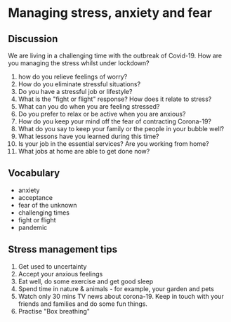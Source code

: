 # Managing stress, anxiety and fear

## Discussion

We are living in a challenging time with the outbreak of Covid-19. How are you managing the stress whilst under lockdown?

1. how do you relieve feelings of worry?
2. How do you eliminate stressful situations?
3. Do you have a stressful job or lifestyle?
4. What is the "fight or flight" response? How does it relate to stress?
5. What can you do when you are feeling stressed?
6. Do you prefer to relax or be active when you are anxious?
7. How do you keep your mind off the fear of contracting Corona-19?
8. What do you say to keep your family or the people in your bubble well?
9. What lessons have you learned during this time?
10. Is your job in the essential services? Are you working from home?
11. What jobs at home are able to get done now?

## Vocabulary

* anxiety
* acceptance
* fear of the unknown
* challenging times
* fight or flight
* pandemic

## Stress management tips

1. Get used to uncertainty
2. Accept your anxious feelings
3. Eat well, do some exercise and get good sleep
4. Spend time in nature & animals - for example, your garden and pets
5. Watch only 30 mins TV news about corona-19. Keep in touch with your friends and families and do some fun things.
6. Practise "Box breathing"
